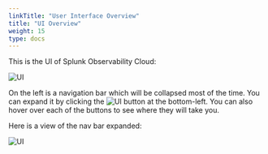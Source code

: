 ```yaml
---
linkTitle: "User Interface Overview"
title: "UI Overview"
weight: 15
type: docs
---
```

This is the UI of Splunk Observability Cloud:

![UI](/images/otel/ui.png)

On the left is a navigation bar which will be collapsed most of the time. You can expand it by clicking the ![UI](../images/otel/navbar-popout.png) button at the bottom-left. You can also hover over each of the buttons to see where they will take you.

Here is a view of the nav bar expanded:

![UI](/images/otel/navbar.png)
